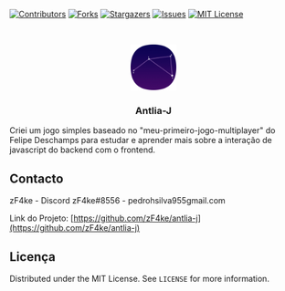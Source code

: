 [![Contributors][contributors-shield]][contributors-url]
[![Forks][forks-shield]][forks-url]
[![Stargazers][stars-shield]][stars-url]
[![Issues][issues-shield]][issues-url]
[![MIT License][license-shield]][license-url]

<br />
<p align="center">
  <a href="https://github.com/zF4ke/antlia-j">
    <img src="public/antlia.png" alt="Logo" width="80" height="80">
  </a>

  <h3 align="center">Antlia-J</h3>


<p>Criei um jogo simples baseado no "meu-primeiro-jogo-multiplayer" do Felipe Deschamps para estudar e aprender mais sobre a interação de javascript do backend com o frontend.</p>

## Contacto

zF4ke - Discord zF4ke#8556 - pedrohsilva955gmail.com

Link do Projeto: [https://github.com/zF4ke/antlia-j](https://github.com/zF4ke/antlia-j)

## Licença

Distributed under the MIT License. See `LICENSE` for more information.

[contributors-shield]: https://img.shields.io/github/contributors/othneildrew/Best-README-Template.svg?style=flat-square
[contributors-url]: https://github.com/othneildrew/Best-README-Template/graphs/contributors
[forks-shield]: https://img.shields.io/github/forks/othneildrew/Best-README-Template.svg?style=flat-square
[forks-url]: https://github.com/othneildrew/Best-README-Template/network/members
[stars-shield]: https://img.shields.io/github/stars/othneildrew/Best-README-Template.svg?style=flat-square
[stars-url]: https://github.com/othneildrew/Best-README-Template/stargazers
[issues-shield]: https://img.shields.io/github/issues/othneildrew/Best-README-Template.svg?style=flat-square
[issues-url]: https://github.com/othneildrew/Best-README-Template/issues
[license-shield]: https://img.shields.io/github/license/othneildrew/Best-README-Template.svg?style=flat-square
[license-url]: https://github.com/othneildrew/Best-README-Template/blob/master/LICENSE.txt

